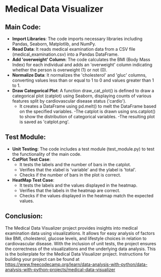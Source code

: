 # Medical Data Visualizer

## Main Code:
- **Import Libraries**: The code imports necessary libraries including Pandas, Seaborn, Matplotlib, and NumPy.
- **Read Data**: It reads medical examination data from a CSV file (medical_examination.csv) into a Pandas DataFrame.
- **Add 'overweight' Column**: The code calculates the BMI (Body Mass Index) for each individual and adds an 'overweight' column indicating whether the person is overweight (1) or not (0).
- **Normalize Data**: It normalizes the 'cholesterol' and 'gluc' columns, converting values less than or equal to 1 to 0 and values greater than 1 to 1.
- **Draw Categorical Plot**: A function draw_cat_plot() is defined to draw a categorical plot (catplot) using Seaborn, displaying counts of various features split by cardiovascular disease status ('cardio').
  - It creates a DataFrame using pd.melt() to melt the DataFrame based on the specified variables.
  -The catplot is drawn using sns.catplot() to show the distribution of categorical variables.
  -The resulting plot is saved as 'catplot.png'.
## Test Module:
- **Unit Testing**: The code includes a test module (test_module.py) to test the functionality of the main code.
- **CatPlot Test Case**:
  - It tests the labels and the number of bars in the catplot.
  - Verifies that the xlabel is 'variable' and the ylabel is 'total'.
  - Checks if the number of bars in the plot is correct.
- **HeatMap Test Case**:
  - It tests the labels and the values displayed in the heatmap.
  - Verifies that the labels in the heatmap are correct.
  - Checks if the values displayed in the heatmap match the expected values.
## Conclusion:
The Medical Data Visualizer project provides insights into medical examination data using visualizations. It allows for easy analysis of factors like BMI, cholesterol, glucose levels, and lifestyle choices in relation to cardiovascular disease. With the inclusion of unit tests, the project ensures the correctness of the visualizations and the underlying data analysis.
This is the boilerplate for the Medical Data Visualizer project. Instructions for building your project can be found at https://www.freecodecamp.org/learn/data-analysis-with-python/data-analysis-with-python-projects/medical-data-visualizer
